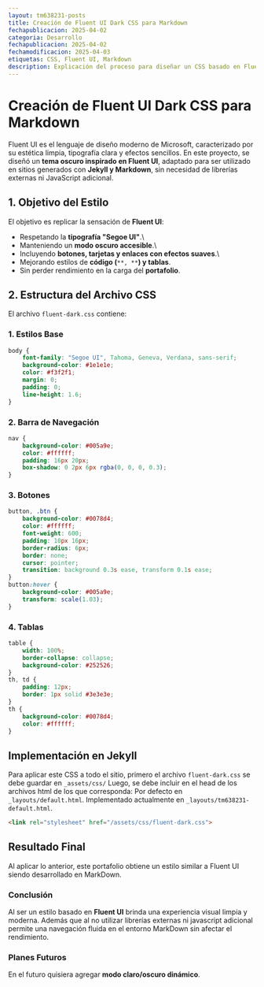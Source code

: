 ```yaml
---
layout: tm638231-posts
title: Creación de Fluent UI Dark CSS para Markdown
fechapublicacion: 2025-04-02
categoria: Desarrollo
fechapublicacion: 2025-04-02
fechamodificacion: 2025-04-03
etiquetas: CSS, Fluent UI, Markdown
description: Explicación del proceso para diseñar un CSS basado en Fluent UI en modo oscuro.
---
```


# Creación de Fluent UI Dark CSS para Markdown

Fluent UI es el lenguaje de diseño moderno de Microsoft, caracterizado por su estética limpia, tipografía clara y efectos sencillos.
En este proyecto, se diseñó un **tema oscuro inspirado en Fluent UI**, adaptado para ser utilizado en sitios generados con **Jekyll y Markdown**, sin necesidad de librerías externas ni JavaScript adicional.

## 1. Objetivo del Estilo

El objetivo es replicar la sensación de **Fluent UI**:
- Respetando la **tipografía "Segoe UI"**.\
- Manteniendo un **modo oscuro accesible**.\
- Incluyendo **botones, tarjetas y enlaces con efectos suaves**.\
- Mejorando estilos de **código (**`**, **`**) y tablas**.
- Sin perder rendimiento en la carga del **portafolio**.

## 2. Estructura del Archivo CSS

El archivo `fluent-dark.css` contiene:

### **1. Estilos Base**

```css
body {
    font-family: "Segoe UI", Tahoma, Geneva, Verdana, sans-serif;
    background-color: #1e1e1e;
    color: #f3f2f1;
    margin: 0;
    padding: 0;
    line-height: 1.6;
}
```

### **2. Barra de Navegación**

```css
nav {
    background-color: #005a9e;
    color: #ffffff;
    padding: 16px 20px;
    box-shadow: 0 2px 6px rgba(0, 0, 0, 0.3);
}
```

### **3. Botones**

```css
button, .btn {
    background-color: #0078d4;
    color: #ffffff;
    font-weight: 600;
    padding: 10px 16px;
    border-radius: 6px;
    border: none;
    cursor: pointer;
    transition: background 0.3s ease, transform 0.1s ease;
}
button:hover {
    background-color: #005a9e;
    transform: scale(1.03);
}
```

### **4. Tablas**

```css
table {
    width: 100%;
    border-collapse: collapse;
    background-color: #252526;
}
th, td {
    padding: 12px;
    border: 1px solid #3e3e3e;
}
th {
    background-color: #0078d4;
    color: #ffffff;
}
```

## Implementación en Jekyll

Para aplicar este CSS a todo el sitio, primero el archivo `fluent-dark.css` se debe guardar en `_assets/css/`
Luego, se debe incluir en el head de los archivos html de los que corresponda:
Por defecto en `_layouts/default.html`.
Implementado actualmente en `_layouts/tm638231-default.html`.

```html
<link rel="stylesheet" href="/assets/css/fluent-dark.css">
```

## Resultado Final

Al aplicar lo anterior, este portafolio obtiene un estilo similar a Fluent UI siendo desarrollado en MarkDown.

### **Conclusión**

Al ser un estilo basado en **Fluent UI** brinda una experiencia visual limpia y moderna. Además que al no utilizar librerías externas ni javascript adicional permite una navegación fluida en el entorno MarkDown sin afectar el rendimiento.

### **Planes Futuros**

En el futuro quisiera agregar **modo claro/oscuro dinámico**.
